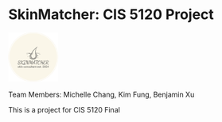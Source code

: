 # SkinMatcher: CIS 5120 Project

<img src="public/skinmatcher.png" alt="SkinMatcher" title="SkinMatcher" width="100" />

Team Members: Michelle Chang, Kim Fung, Benjamin Xu

This is a project for CIS 5120 Final

